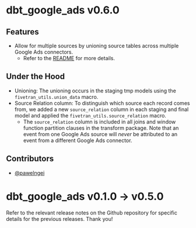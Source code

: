 # dbt_google_ads v0.6.0

## Features
- Allow for multiple sources by unioning source tables across multiple Google Ads connectors.
  - Refer to the [README](https://github.com/fivetran/dbt_google_ads#unioning-multiple-klaviyo-connectors) for more details.

## Under the Hood
- Unioning: The unioning occurs in the staging tmp models using the `fivetran_utils.union_data` macro.
- Source Relation column: To distinguish which source each record comes from, we added a new `source_relation` column in each staging and final model and applied the `fivetran_utils.source_relation` macro.
    - The `source_relation` column is included in all joins and window function partition clauses in the transform package. Note that an event from one Google Ads source will _never_ be attributed to an event from a different Google Ads connector.

## Contributors
- [@pawelngei](https://github.com/pawelngei)

# dbt_google_ads v0.1.0 -> v0.5.0
Refer to the relevant release notes on the Github repository for specific details for the previous releases. Thank you!